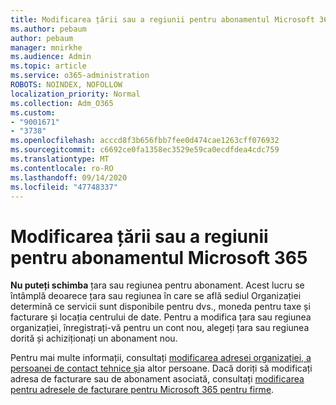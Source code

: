 ```yaml
---
title: Modificarea țării sau a regiunii pentru abonamentul Microsoft 365
ms.author: pebaum
author: pebaum
manager: mnirkhe
ms.audience: Admin
ms.topic: article
ms.service: o365-administration
ROBOTS: NOINDEX, NOFOLLOW
localization_priority: Normal
ms.collection: Adm_O365
ms.custom:
- "9001671"
- "3738"
ms.openlocfilehash: acccd8f3b656fbb7fee0d474cae1263cff076932
ms.sourcegitcommit: c6692ce0fa1358ec3529e59ca0ecdfdea4cdc759
ms.translationtype: MT
ms.contentlocale: ro-RO
ms.lasthandoff: 09/14/2020
ms.locfileid: "47748337"
---
```

# <a name="change-the-country-or-region-for-your-microsoft-365-subscription"></a>Modificarea țării sau a regiunii pentru abonamentul Microsoft 365

**Nu puteți schimba** țara sau regiunea pentru abonament. Acest lucru se întâmplă deoarece țara sau regiunea în care se află sediul Organizației determină ce servicii sunt disponibile pentru dvs., moneda pentru taxe și facturare și locația centrului de date. Pentru a modifica țara sau regiunea organizației, înregistrați-vă pentru un cont nou, alegeți țara sau regiunea dorită și achiziționați un abonament nou.

Pentru mai multe informații, consultați [modificarea adresei organizației, a persoanei de contact tehnice și](https://docs.microsoft.com/microsoft-365/admin/manage/change-address-contact-and-more?view=o365-worldwide)a altor persoane. Dacă doriți să modificați adresa de facturare sau de abonament asociată, consultați [modificarea pentru adresele de facturare pentru Microsoft 365 pentru firme](https://docs.microsoft.com/microsoft-365/commerce/billing-and-payments/change-your-billing-addresses?view=o365-worldwide). 
